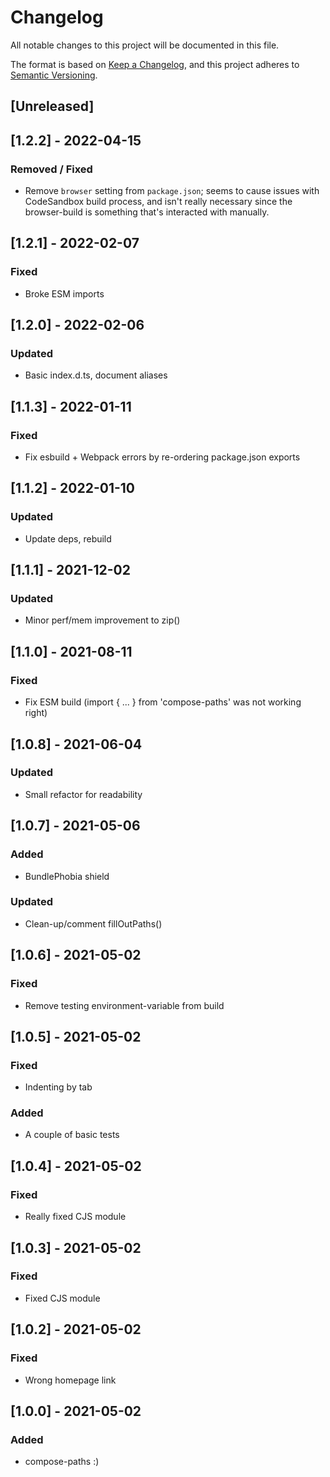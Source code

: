 # Changelog

All notable changes to this project will be documented in this file.

The format is based on [Keep a Changelog](https://keepachangelog.com/en/1.0.0/),
and this project adheres to [Semantic Versioning](https://semver.org/spec/v2.0.0.html).

## [Unreleased]

## [1.2.2] - 2022-04-15

### Removed / Fixed

- Remove `browser` setting from `package.json`; seems to cause issues with CodeSandbox build process, and isn't really necessary since the browser-build is something that's interacted with manually.

## [1.2.1] - 2022-02-07

### Fixed

- Broke ESM imports

## [1.2.0] - 2022-02-06

### Updated

- Basic index.d.ts, document aliases

## [1.1.3] - 2022-01-11

### Fixed

- Fix esbuild + Webpack errors by re-ordering package.json exports

## [1.1.2] - 2022-01-10

### Updated

- Update deps, rebuild

## [1.1.1] - 2021-12-02

### Updated

- Minor perf/mem improvement to zip()

## [1.1.0] - 2021-08-11

### Fixed

- Fix ESM build (import { ... } from 'compose-paths' was not working right)

## [1.0.8] - 2021-06-04

### Updated

- Small refactor for readability

## [1.0.7] - 2021-05-06

### Added

- BundlePhobia shield

### Updated

- Clean-up/comment fillOutPaths()

## [1.0.6] - 2021-05-02

### Fixed

- Remove testing environment-variable from build

## [1.0.5] - 2021-05-02

### Fixed

- Indenting by tab

### Added

- A couple of basic tests

## [1.0.4] - 2021-05-02

### Fixed

- Really fixed CJS module

## [1.0.3] - 2021-05-02

### Fixed

- Fixed CJS module

## [1.0.2] - 2021-05-02

### Fixed

- Wrong homepage link

## [1.0.0] - 2021-05-02

### Added

- compose-paths :)
